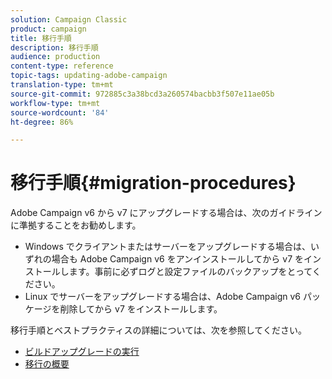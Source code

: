 ```yaml
---
solution: Campaign Classic
product: campaign
title: 移行手順
description: 移行手順
audience: production
content-type: reference
topic-tags: updating-adobe-campaign
translation-type: tm+mt
source-git-commit: 972885c3a38bcd3a260574bacbb3f507e11ae05b
workflow-type: tm+mt
source-wordcount: '84'
ht-degree: 86%

---
```



# 移行手順{#migration-procedures}

Adobe Campaign v6 から v7 にアップグレードする場合は、次のガイドラインに準拠することをお勧めします。

* Windows でクライアントまたはサーバーをアップグレードする場合は、いずれの場合も Adobe Campaign v6 をアンインストールしてから v7 をインストールします。事前に必ずログと設定ファイルのバックアップをとってください。
* Linux でサーバーをアップグレードする場合は、Adobe Campaign v6 パッケージを削除してから v7 をインストールします。

移行手順とベストプラクティスの詳細については、次を参照してください。

* [ビルドアップグレードの実行](https://helpx.adobe.com/jp/campaign/kb/acc-build-upgrade.html)
* [移行の概要](../../migration/using/about-migration.md)

